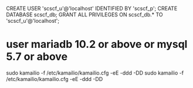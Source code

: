CREATE USER 'scscf_u'@'localhost' IDENTIFIED BY 'scscf_p';
CREATE DATABASE scscf_db;
GRANT ALL PRIVILEGES ON scscf_db.* TO 'scscf_u'@'localhost';

# user mariadb 10.2 or above or mysql 5.7 or above
sudo kamailio -f /etc/kamailio/kamailio.cfg -eE  -ddd -DD
sudo kamailio -f /etc/kamailio/kamailio.cfg -eE  -ddd -DD
